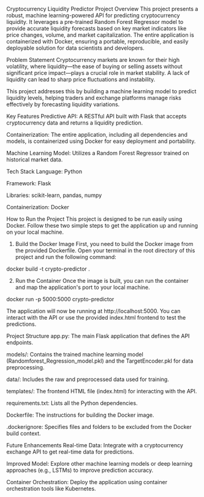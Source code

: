Cryptocurrency Liquidity Predictor
Project Overview
This project presents a robust, machine learning-powered API for predicting cryptocurrency liquidity. It leverages a pre-trained Random Forest Regressor model to provide accurate liquidity forecasts based on key market indicators like price changes, volume, and market capitalization. The entire application is containerized with Docker, ensuring a portable, reproducible, and easily deployable solution for data scientists and developers.

Problem Statement
Cryptocurrency markets are known for their high volatility, where liquidity—the ease of buying or selling assets without significant price impact—plays a crucial role in market stability. A lack of liquidity can lead to sharp price fluctuations and instability.

This project addresses this by building a machine learning model to predict liquidity levels, helping traders and exchange platforms manage risks effectively by forecasting liquidity variations.

Key Features
Predictive API: A RESTful API built with Flask that accepts cryptocurrency data and returns a liquidity prediction.

Containerization: The entire application, including all dependencies and models, is containerized using Docker for easy deployment and portability.

Machine Learning Model: Utilizes a Random Forest Regressor trained on historical market data.

Tech Stack
Language: Python

Framework: Flask

Libraries: scikit-learn, pandas, numpy

Containerization: Docker

How to Run the Project
This project is designed to be run easily using Docker. Follow these two simple steps to get the application up and running on your local machine.

1. Build the Docker Image
First, you need to build the Docker image from the provided Dockerfile. Open your terminal in the root directory of this project and run the following command:

docker build -t crypto-predictor .

2. Run the Container
Once the image is built, you can run the container and map the application's port to your local machine.

docker run -p 5000:5000 crypto-predictor

The application will now be running at http://localhost:5000. You can interact with the API or use the provided index.html frontend to test the predictions.

Project Structure
app.py: The main Flask application that defines the API endpoints.

models/: Contains the trained machine learning model (Randomforest_Regression_model.pkl) and the TargetEncoder.pkl for data preprocessing.

data/: Includes the raw and preprocessed data used for training.

templates/: The frontend HTML file (index.html) for interacting with the API.

requirements.txt: Lists all the Python dependencies.

Dockerfile: The instructions for building the Docker image.

.dockerignore: Specifies files and folders to be excluded from the Docker build context.

Future Enhancements
Real-time Data: Integrate with a cryptocurrency exchange API to get real-time data for predictions.

Improved Model: Explore other machine learning models or deep learning approaches (e.g., LSTMs) to improve prediction accuracy.

Container Orchestration: Deploy the application using container orchestration tools like Kubernetes.
